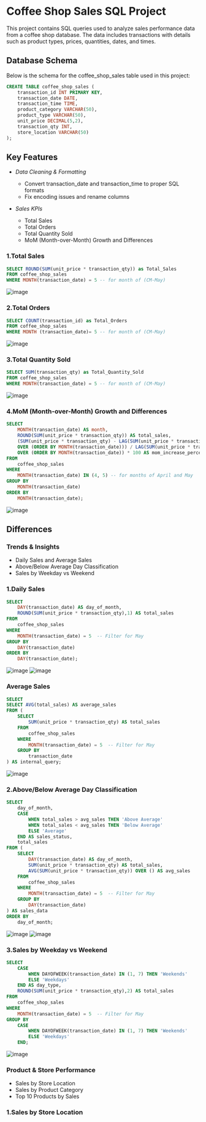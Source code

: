 # Coffee Shop Sales SQL Project

This project contains SQL queries used to analyze sales performance data from a coffee shop database. The data includes transactions with details such as product types, prices, quantities, dates, and times.

## Database Schema

Below is the schema for the coffee_shop_sales table used in this project:
```sql
CREATE TABLE coffee_shop_sales (
    transaction_id INT PRIMARY KEY,
    transaction_date DATE,
    transaction_time TIME,
    product_category VARCHAR(50),
    product_type VARCHAR(50),
    unit_price DECIMAL(5,2),
    transaction_qty INT,
    store_location VARCHAR(50)
);
```
## Key Features

- *Data Cleaning & Formatting*  
  - Convert transaction_date and transaction_time to proper SQL formats  
  - Fix encoding issues and rename columns

- *Sales KPIs*  
  - Total Sales  
  - Total Orders  
  - Total Quantity Sold  
  - MoM (Month-over-Month) Growth and Differences

### 1.Total Sales

```sql
SELECT ROUND(SUM(unit_price * transaction_qty)) as Total_Sales 
FROM coffee_shop_sales 
WHERE MONTH(transaction_date) = 5 -- for month of (CM-May)

```
![image](https://github.com/user-attachments/assets/969334ba-737c-44f4-815f-4594ae8e3a66)

### 2.Total Orders

```sql
SELECT COUNT(transaction_id) as Total_Orders
FROM coffee_shop_sales 
WHERE MONTH (transaction_date)= 5 -- for month of (CM-May)

```
![image](https://github.com/user-attachments/assets/7a0d6ca0-a0ca-409f-ab21-075e328aea49)

### 3.Total Quantity Sold

```sql
SELECT SUM(transaction_qty) as Total_Quantity_Sold
FROM coffee_shop_sales 
WHERE MONTH(transaction_date) = 5 -- for month of (CM-May)

```
![image](https://github.com/user-attachments/assets/427a720b-f8d0-4d30-89d9-ef7e7e6d6252)

### 4.MoM (Month-over-Month) Growth and Differences

```sql
SELECT 
    MONTH(transaction_date) AS month,
    ROUND(SUM(unit_price * transaction_qty)) AS total_sales,
    (SUM(unit_price * transaction_qty) - LAG(SUM(unit_price * transaction_qty), 1)
    OVER (ORDER BY MONTH(transaction_date))) / LAG(SUM(unit_price * transaction_qty), 1) 
    OVER (ORDER BY MONTH(transaction_date)) * 100 AS mom_increase_percentage
FROM 
    coffee_shop_sales
WHERE 
    MONTH(transaction_date) IN (4, 5) -- for months of April and May
GROUP BY 
    MONTH(transaction_date)
ORDER BY 
    MONTH(transaction_date);

```
![image](https://github.com/user-attachments/assets/9dd1de0b-fdaa-489a-97ba-e9560f4df7af)

## Differences

### Trends & Insights

 - Daily Sales and Average Sales  
 - Above/Below Average Day Classification  
 - Sales by Weekday vs Weekend

### 1.Daily Sales

```sql
SELECT 
    DAY(transaction_date) AS day_of_month,
    ROUND(SUM(unit_price * transaction_qty),1) AS total_sales
FROM 
    coffee_shop_sales
WHERE 
    MONTH(transaction_date) = 5  -- Filter for May
GROUP BY 
    DAY(transaction_date)
ORDER BY 
    DAY(transaction_date);

```
![image](https://github.com/user-attachments/assets/7ccb6bad-f163-4f62-aa85-896f8077d23c)  ![image](https://github.com/user-attachments/assets/f26545c5-6252-479c-8170-c241f16f5e71)

### Average Sales

```sql
SELECT 
SELECT AVG(total_sales) AS average_sales
FROM (
    SELECT 
        SUM(unit_price * transaction_qty) AS total_sales
    FROM 
        coffee_shop_sales
	WHERE 
        MONTH(transaction_date) = 5  -- Filter for May
    GROUP BY 
        transaction_date
) AS internal_query;

```
![image](https://github.com/user-attachments/assets/8a60d676-edf5-4b10-baae-6b0ed77bb564)

### 2.Above/Below Average Day Classification

```sql
SELECT 
    day_of_month,
    CASE 
        WHEN total_sales > avg_sales THEN 'Above Average'
        WHEN total_sales < avg_sales THEN 'Below Average'
        ELSE 'Average'
    END AS sales_status,
    total_sales
FROM (
    SELECT 
        DAY(transaction_date) AS day_of_month,
        SUM(unit_price * transaction_qty) AS total_sales,
        AVG(SUM(unit_price * transaction_qty)) OVER () AS avg_sales
    FROM 
        coffee_shop_sales
    WHERE 
        MONTH(transaction_date) = 5  -- Filter for May
    GROUP BY 
        DAY(transaction_date)
) AS sales_data
ORDER BY 
    day_of_month;

```
![image](https://github.com/user-attachments/assets/0da522be-9d5a-40a7-bf1e-1689e66981f2) ![image](https://github.com/user-attachments/assets/b0680ce9-431a-4256-9d96-17f92fee8d49)

### 3.Sales by Weekday vs Weekend
```sql
SELECT 
    CASE 
        WHEN DAYOFWEEK(transaction_date) IN (1, 7) THEN 'Weekends'
        ELSE 'Weekdays'
    END AS day_type,
    ROUND(SUM(unit_price * transaction_qty),2) AS total_sales
FROM 
    coffee_shop_sales
WHERE 
    MONTH(transaction_date) = 5  -- Filter for May
GROUP BY 
    CASE 
        WHEN DAYOFWEEK(transaction_date) IN (1, 7) THEN 'Weekends'
        ELSE 'Weekdays'
    END;
```
![image](https://github.com/user-attachments/assets/35323f29-d824-4f08-af6c-751d9b8f5b2f)

### Product & Store Performance 
  - Sales by Store Location  
  - Sales by Product Category  
  - Top 10 Products by Sales

### 1.Sales by Store Location
```sql

```


















